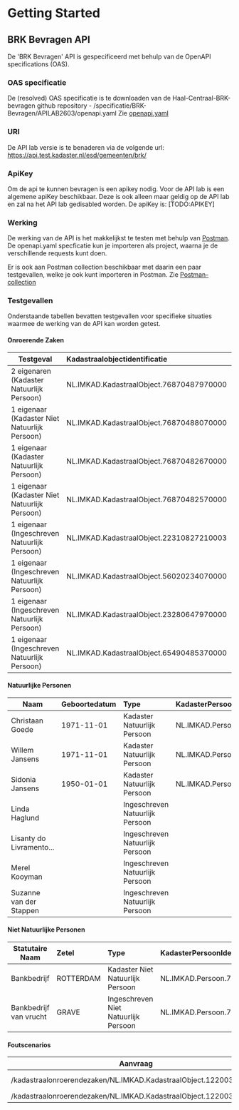 # Getting Started

## BRK Bevragen API
De 'BRK Bevragen' API is gespecificeerd met behulp van de OpenAPI specifications (OAS).

### OAS specificatie
De (resolved) OAS specificatie is te downloaden van de Haal-Centraal-BRK-bevragen github repository - /specificatie/BRK-Bevragen/APILAB2603/openapi.yaml
Zie [openapi.yaml](../specificatie/BRK-Bevragen/APILAB2603/openapi.yaml)

### URI
De API lab versie is te benaderen via de volgende url: https://api.test.kadaster.nl/esd/gemeenten/brk/

### ApiKey
Om de api te kunnen bevragen is een apikey nodig. Voor de API lab is een algemene apiKey beschikbaar. 
Deze is ook alleen maar geldig op de API lab en zal na het API lab gedisabled worden.
De apiKey is: [TODO:APIKEY]

### Werking
De werking van de API is het makkelijkst te testen met behulp van [Postman](https://www.getpostman.com/).
De openapi.yaml specficatie kun je importeren als project, waarna je de verschillende requests kunt doen.

Er is ook aan Postman collection beschikbaar met daarin een paar testgevallen, welke je ook kunt importeren in Postman.
Zie [Postman-collection](BRK-Bevragen%20API.postman_collection.json)

### Testgevallen
Onderstaande tabellen bevatten testgevallen voor specifieke situaties waarmee de werking van de API kan worden getest.

#### Onroerende Zaken
Testgeval                                       |Kadastraalobjectidentificatie              |Kadastraleaanduiding      |Postcode               |Bijzonderheid      |                                                                    
----------------                                |:-------                                   |:-------                  |:-------               |:-------           |
2 eigenaren (Kadaster Natuurlijk Persoon)       |NL.IMKAD.KadastraalObject.76870487970000   |Beekbergen:87 K 4879      |7361EW 29              |alle velden gevuld |
1 eigenaar (Kadaster Niet Natuurlijk Persoon)   |NL.IMKAD.KadastraalObject.76870488070000   |Beekbergen:87 K 4880      |7361EW 27              ||
1 eigenaar (Kadaster Natuurlijk Persoon)        |NL.IMKAD.KadastraalObject.76870482670000   |Beekbergen:87 K 4826      |7361EW 25              ||
1 eigenaar (Kadaster Niet Natuurlijk Persoon)   |NL.IMKAD.KadastraalObject.76870482570000   |Beekbergen:87 K 4825      |7361EW 21              ||
1 eigenaar (Ingeschreven Natuurlijk Persoon)    |NL.IMKAD.KadastraalObject.22310827210003   |'s Gravenhage:881 N 8272 3|2517GL 84              |appartementsrecht  |
1 eigenaar (Ingeschreven Natuurlijk Persoon)    |NL.IMKAD.KadastraalObject.56020234070000   |Odoorn:717 N 2340         |9573PA 3               ||
1 eigenaar (Ingeschreven Natuurlijk Persoon)    |NL.IMKAD.KadastraalObject.23280647970000   |Loosduinen:561 H 6479     |2551XS 31              ||
1 eigenaar (Ingeschreven Natuurlijk Persoon)    |NL.IMKAD.KadastraalObject.65490485370000   |Hellendoorn:395 G 4853    |7441JC 1 a             ||

#### Natuurlijke Personen
Naam                    |Geboortedatum    |Type                                 |KadasterPersoonIdentificatie   | Burgerservicenummer |Bijzonderheid        |
----------------        |:-------         |:------                              |:------                        |:------              |:------              |
Christaan Goede         |1971-11-01       |Kadaster Natuurlijk Persoon          |NL.IMKAD.Persoon.71303564      |                     ||
Willem Jansens          |1971-11-01       |Kadaster Natuurlijk Persoon          |NL.IMKAD.Persoon.70882239      |                     |alle velden gevuld   |
Sidonia Jansens         |1950-01-01       |Kadaster Natuurlijk Persoon          |NL.IMKAD.Persoon.50550743      |                     |woont in buitenland  |
Linda Haglund           |                 |Ingeschreven Natuurlijk Persoon      |                               |999991905            ||
Lisanty do Livramento...|                 |Ingeschreven Natuurlijk Persoon      |                               |999990482            ||
Merel Kooyman           |                 |Ingeschreven Natuurlijk Persoon      |                               |999993847            ||
Suzanne van der Stappen |                 |Ingeschreven Natuurlijk Persoon      |                               |999993653            ||

#### Niet Natuurlijke Personen
Statutaire Naam         |Zetel        |Type                                 |KadasterPersoonIdentificatie   | 
----------------        |:------      |:------                              |:------                        |
Bankbedrijf             |ROTTERDAM    |Kadaster Niet Natuurlijk Persoon     |NL.IMKAD.Persoon.71291440      | 
Bankbedrijf van vrucht  |GRAVE        |Ingeschreven Niet Natuurlijk Persoon |NL.IMKAD.Persoon.71291493      |  

#### Foutscenarios
Aanvraag                                                                                       | Foutscenario               |
----------------                                                                               | :-------                   |
/kadastraalonroerendezaken/NL.IMKAD.KadastraalObject.122003147000                              | 404 Not found              |
/kadastraalonroerendezaken/NL.IMKAD.KadastraalObject.122003157000                              | 410 Gone                   |
